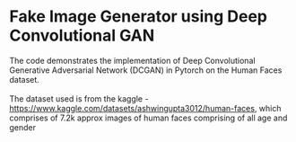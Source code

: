 # Fake Image Generator using Deep Convolutional GAN

The code demonstrates the implementation of Deep Convolutional Generative Adversarial Network (DCGAN) in Pytorch on the Human Faces dataset. <br><br>
The dataset used is from the kaggle - https://www.kaggle.com/datasets/ashwingupta3012/human-faces, which comprises of 7.2k approx images of human faces comprising of all age and gender

